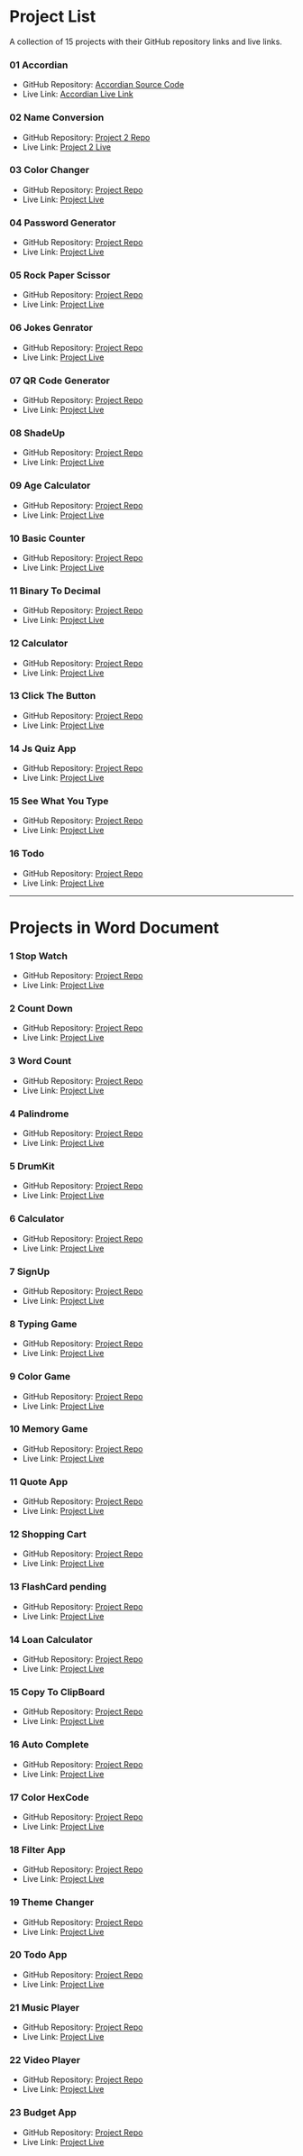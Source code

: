 
# Project List

A collection of 15 projects with their GitHub repository links and live links.

### 01 Accordian
- GitHub Repository: [Accordian Source Code](https://github.com/Abhishekfm/Accordion)
- Live Link: [Accordian Live Link](https://github.com/Abhishekfm/Accordion)

### 02 Name Conversion
- GitHub Repository: [Project 2 Repo](https://github.com/Abhishekfm/A1-NameConversion)
- Live Link: [Project 2 Live](https://case-convertor-by-abhishek.netlify.app/)

### 03 Color Changer
- GitHub Repository: [Project Repo](https://github.com/Abhishekfm/A1-ColorChanger)
- Live Link: [Project Live](https://random-color-changer-by-abhishek.netlify.app)

### 04 Password Generator
- GitHub Repository: [Project Repo](https://github.com/Abhishekfm/A1-PasswordGenerator)
- Live Link: [Project Live](https://password-genrator-by-abhishek.netlify.app)

### 05 Rock Paper Scissor
- GitHub Repository: [Project Repo](https://github.com/Abhishekfm/A1-RockPaperScissor-Game)
- Live Link: [Project Live](https://rock-paper-scissor-game-by-abhishek.netlify.app)

### 06 Jokes Genrator
- GitHub Repository: [Project Repo](https://github.com/Abhishekfm/A1-JokesGenrator)
- Live Link: [Project Live](https://jokes-generator-by-abhishek.netlify.app)

### 07 QR Code Generator
- GitHub Repository: [Project Repo](https://github.com/Abhishekfm/A1-QR-Code-Generator)
- Live Link: [Project Live](https://qr-code-generator-by-abhishek.netlify.app)

### 08 ShadeUp
- GitHub Repository: [Project Repo](https://github.com/Abhishekfm/A1-Color-Convertor)
- Live Link: [Project Live](https://color-convertor-by-abhishek.netlify.app)

### 09 Age Calculator
- GitHub Repository: [Project Repo](https://github.com/Abhishekfm/A1-AgeCalculator)
- Live Link: [Project Live](https://age-calculator-by-abhishek.netlify.app)

### 10 Basic Counter
- GitHub Repository: [Project Repo](https://github.com/Abhishekfm/A1-BasicCounter)
- Live Link: [Project Live](https://simple-counter-by-abhishek.netlify.app)

### 11 Binary To Decimal
- GitHub Repository: [Project Repo](https://github.com/Abhishekfm/A1-Binary-to-Decimal)
- Live Link: [Project Live](https://decimal-to-binary-by-abhishek.netlify.app)

### 12 Calculator
- GitHub Repository: [Project Repo](https://github.com/Abhishekfm/A1-Calculator)
- Live Link: [Project Live](https://a1-calculator-by-abhishek.netlify.app)

### 13 Click The Button
- GitHub Repository: [Project Repo](https://github.com/Abhishekfm/ClickTheButton)
- Live Link: [Project Live](https://click-the-button-by-abhishek.netlify.app)

### 14 Js Quiz App
- GitHub Repository: [Project Repo](https://github.com/Abhishekfm/QuizApp)
- Live Link: [Project Live](https://quiz-app-by-abhishek.netlify.app)

### 15 See What You Type
- GitHub Repository: [Project Repo](https://github.com/username/project3)
- Live Link: [Project Live](https://dynamic-typing-by-abhishek.netlify.app)

### 16 Todo
- GitHub Repository: [Project Repo](https://github.com/Abhishekfm/A1-SeeWhatYouType)
- Live Link: [Project Live](https://project3.com)

---
# **Projects in Word Document**

### **1 Stop Watch**
- GitHub Repository: [Project Repo](https://github.com/Abhishekfm/StopWatch)
- Live Link: [Project Live](https://stopwatch-by-abhishek.netlify.app)

### **2 Count Down**
- GitHub Repository: [Project Repo](https://github.com/Abhishekfm/CountDown-Game)
- Live Link: [Project Live](https://countdown-by-abhishek.netlify.app)

### **3 Word Count**
- GitHub Repository: [Project Repo](https://github.com/Abhishekfm/WordCount-Game)
- Live Link: [Project Live](https://count-word-game-by-abhishek.netlify.app)

### **4 Palindrome**
- GitHub Repository: [Project Repo](https://github.com/Abhishekfm/Palindrome-check)
- Live Link: [Project Live](https://palindrome-game-by-abhishek.netlify.app)

### **5 DrumKit**
- GitHub Repository: [Project Repo](https://github.com/Abhishekfm/Drum-Kit)
- Live Link: [Project Live](https://drum-kit-by-abhishek.netlify.app)

### **6 Calculator**
- GitHub Repository: [Project Repo](https://github.com/Abhishekfm/calculator)
- Live Link: [Project Live](https://calculator-by-abhishek.netlify.app)

### **7 SignUp**
- GitHub Repository: [Project Repo](https://github.com/Abhishekfm/SignUp-Form-Validation)
- Live Link: [Project Live](https://signup-form-validation-by-abhishek.netlify.app)

### **8 Typing Game**
- GitHub Repository: [Project Repo](https://github.com/Abhishekfm/TypingGame)
- Live Link: [Project Live](https://typing-game-by-abhishek.netlify.app)

### **9 Color Game**
- GitHub Repository: [Project Repo](https://github.com/Abhishekfm/ColorGuessGame)
- Live Link: [Project Live](https://color-guessing-game-by-abhishek.netlify.app)

### **10 Memory Game**
- GitHub Repository: [Project Repo](https://github.com/Abhishekfm/CardGame)
- Live Link: [Project Live](https://guess-card-game-by-abhishek.netlify.app)

### **11 Quote App**
- GitHub Repository: [Project Repo](https://github.com/Abhishekfm/Quote-App)
- Live Link: [Project Live](https://quote-app-by-abhishek.netlify.app)

### **12 Shopping Cart**
- GitHub Repository: [Project Repo](https://github.com/Abhishekfm/ShoppingCart)
- Live Link: [Project Live](https://shopping-cart-by-abhishek.netlify.app)


### **13 FlashCard pending**
- GitHub Repository: [Project Repo](https://github.com/Abhishekfm/A1-SeeWhatYouType)
- Live Link: [Project Live](https://project3.com)

### **14 Loan Calculator**
- GitHub Repository: [Project Repo](https://github.com/Abhishekfm/Loan-Calculator)
- Live Link: [Project Live](https://loan-calculator-by-abhishek.netlify.app)

### **15 Copy To ClipBoard**
- GitHub Repository: [Project Repo](https://github.com/Abhishekfm/copy-to-clipboard)
- Live Link: [Project Live](https://copy-to-clipboard-by-abhishek.netlify.app)

### **16 Auto Complete**
- GitHub Repository: [Project Repo](https://github.com/Abhishekfm/auto-complete)
- Live Link: [Project Live](https://auto-complete-by-abhishek.netlify.app)

### **17 Color HexCode**
- GitHub Repository: [Project Repo](https://github.com/Abhishekfm/UI-Color-Picker)
- Live Link: [Project Live](https://ui-color-picker-by-abhishek.netlify.app)

### **18 Filter App**
- GitHub Repository: [Project Repo](https://github.com/Abhishekfm/Filter-app)
- Live Link: [Project Live](https://filter-app-by-abhishek.netlify.app)

### **19 Theme Changer**
- GitHub Repository: [Project Repo](https://github.com/Abhishekfm/Theme-changer)
- Live Link: [Project Live](https://theme-changer-by-abhishek.netlify.app)

### **20 Todo App**
- GitHub Repository: [Project Repo](https://github.com/Abhishekfm/todo-javascript)
- Live Link: [Project Live](https://todo-javascript-by-abhishek.netlify.app)

### **21 Music Player**
- GitHub Repository: [Project Repo](https://github.com/Abhishekfm/Music-Player)
- Live Link: [Project Live](https://music-player-by-abhishek.netlify.app)

### **22 Video Player**
- GitHub Repository: [Project Repo](https://github.com/Abhishekfm/Video-Player)
- Live Link: [Project Live](https://video-player-by-abhishek.netlify.app)

### **23 Budget App**
- GitHub Repository: [Project Repo](https://github.com/Abhishekfm/Budget-App)
- Live Link: [Project Live](https://budget-app-by-abhishek.netlify.app)
